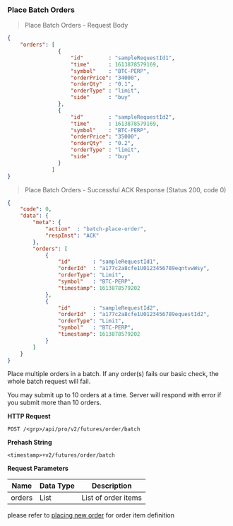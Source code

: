 ### Place Batch Orders

> Place Batch Orders - Request Body

```json
{
    "orders": [
                {
                    "id"        : "sampleRequestId1",
                    "time"      : 1613878579169,
                    "symbol"    : "BTC-PERP",
                    "orderPrice": "34000",
                    "orderQty"  : "0.1",
                    "orderType" : "limit",
                    "side"      : "buy"
                },
                {
                    "id"        : "sampleRequestId2",
                    "time"      : 1613878579169,
                    "symbol"    : "BTC-PERP",
                    "orderPrice": "35000",
                    "orderQty"  : "0.2",
                    "orderType" : "limit",
                    "side"      : "buy"
                }
              ]
}
```

> Place Batch Orders - Successful ACK Response (Status 200, code 0)

```json
{
    "code": 0,
    "data": {
        "meta": {
            "action"  : "batch-place-order",
            "respInst": "ACK"
        },
        "orders": [
            {
                "id"       : "sampleRequestId1",
                "orderId"  : "a177c2a8cfe1U0123456789eqntvwWsy",
                "orderType": "Limit",
                "symbol"   : "BTC-PERP",
                "timestamp": 1613878579202
            },
            {
                "id"       : "sampleRequestId2",
                "orderId"  : "a177c2a8cfe1U0123456789equestId2",
                "orderType": "Limit",
                "symbol"   : "BTC-PERP",
                "timestamp": 1613878579202
            }
        ]
    }
}
```


Place multiple orders in a batch. If any order(s) fails our basic check, the whole batch request will fail.

You may submit up to 10 orders at a time. Server will respond with error if you submit more than 10 orders.

**HTTP Request**

`POST /<grp>/api/pro/v2/futures/order/batch`

**Prehash String**

`<timestamp>+v2/futures/order/batch`

**Request Parameters**

 Name          | Data Type           | Description                
-------------- | ------------------- | -------------------------- 
 orders        | List                | List of order items                    
please refer to [placing new order](#new-order) for order item definition
